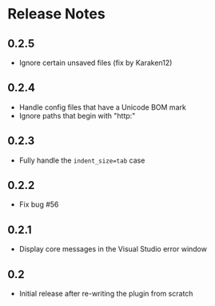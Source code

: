 # Release Notes

## 0.2.5

* Ignore certain unsaved files (fix by Karaken12)

## 0.2.4

* Handle config files that have a Unicode BOM mark
* Ignore paths that begin with "http:"

## 0.2.3

* Fully handle the `indent_size=tab` case

## 0.2.2

* Fix bug #56

## 0.2.1

* Display core messages in the Visual Studio error window

## 0.2

* Initial release after re-writing the plugin from scratch
